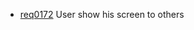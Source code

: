 * [req0172](https://github.com/DomainDrivenArchitecture/ddaRequirement/blob/master/en/requirements/req0172.md) User show his screen to others